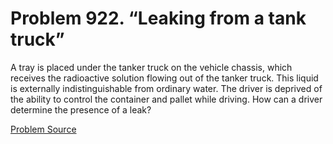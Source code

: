 # Problem 922. “Leaking from a tank truck”

A tray is placed under the tanker truck on the vehicle chassis, which receives the radioactive solution flowing out of the tanker truck. This liquid is externally indistinguishable from ordinary water. The driver is deprived of the ability to control the container and pallet while driving. How can a driver determine the presence of a leak?

[Problem Source](https://www.trizland.ru/tasks/1871/)